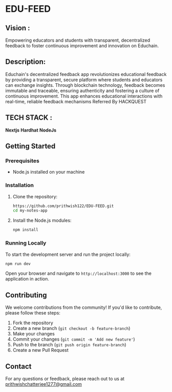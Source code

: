 ﻿# EDU-FEED

 ## Vision :
 
 Empowering educators and students with transparent, decentralized feedback to foster continuous improvement and innovation on Educhain.

 ## Description: 
 
Educhain's decentralized feedback app revolutionizes educational feedback by providing a transparent, secure platform where students and educators can exchange insights. Through blockchain technology, feedback becomes immutable and traceable, ensuring authenticity and fostering a culture of continuous improvement. This app enhances educational interactions with real-time, reliable feedback mechanisms
Referred By HACKQUEST

## TECH STACK :

**Nextjs**
**Hardhat**
**NodeJs**


## Getting Started

### Prerequisites

- Node.js installed on your machine

### Installation

1. Clone the repository:
    ```bash
    https://github.com/prithwish122/EDU-FEED.git
    cd my-notes-app
    ```

2. Install the Node.js modules:
    ```bash
    npm install
    ```

### Running Locally

To start the development server and run the project locally:

```bash
npm run dev
```

Open your browser and navigate to `http://localhost:3000` to see the application in action.

## Contributing

We welcome contributions from the community! If you'd like to contribute, please follow these steps:

1. Fork the repository
2. Create a new branch (`git checkout -b feature-branch`)
3. Make your changes
4. Commit your changes (`git commit -m 'Add new feature'`)
5. Push to the branch (`git push origin feature-branch`)
6. Create a new Pull Request

## Contact

For any questions or feedback, please reach out to us at prithwishchatterjee1277@gmail.com
 

